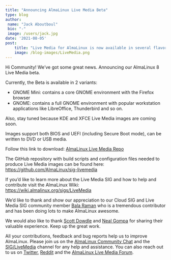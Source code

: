 ```yaml
---
title: "Announcing AlmaLinux Live Media Beta"
type: blog
author: 
 name: "Jack Aboutboul"
 bio: "-"
 image: /users/jack.jpg
date: '2021-08-05'
post:
    title: "Live Media for AlmaLinux is now available in several flavors."
    image: /blog-images/LiveMedia.png
---
```



Hi Community! We’ve got some great news. Announcing our AlmaLinux 8 Live Media beta.

Currently, the Beta is available in 2 variants:

- GNOME Mini: contains a core GNOME environment with the Firefox browser
- GNOME: contains a full GNOME environment with popular workstation applications like LibreOffice, Thunderbird and so on.

Also, stay tuned because KDE and XFCE Live Media images are coming soon.

Images support both BIOS and UEFI (including Secure Boot mode), can be written to DVD or USB media.

Follow this link to download: [AlmaLinux Live Media Repo](https://repo.almalinux.org/almalinux/8/live/x86_64/)

The GitHub repository with build scripts and configuration files needed to produce Live Media images can be found here: https://github.com/AlmaLinux/sig-livemedia

If you’d like to learn more about the Live Media SIG and how to help and contribute visit the AlmaLinux Wiki: https://wiki.almalinux.org/sigs/LiveMedia

We’d like to thank and show our appreciation to our Cloud SIG and Live Media SIG community member [Bala Raman](https://github.com/srbala) who is a tremendous contributor and has been doing lots to make AlmaLinux awesome.

We would also like to thank [Scott Dowdle](https://fedoraproject.org/wiki/User:Dowdle) and [Neal Gompa](https://github.com/Conan-Kudo) for sharing their valuable experience. Keep up the great work.

All your contributions, feedback and bug reports help us to improve AlmaLinux. Please join us on the [AlmaLinux Community Chat](https://chat.almalinux.org/) and the [SIG/LiveMedia](https://chat.almalinux.org/almalinux/channels/siglivemedia) channel for any help and assistance. You can also reach out to us on [Twitter](https://twitter.com/almalinux), [Reddit](https://reddit.com/r/AlmaLinux) and the [AlmaLinux Live Media Forum](https://almalinux.discourse.group/c/sigs/live-media/26).
